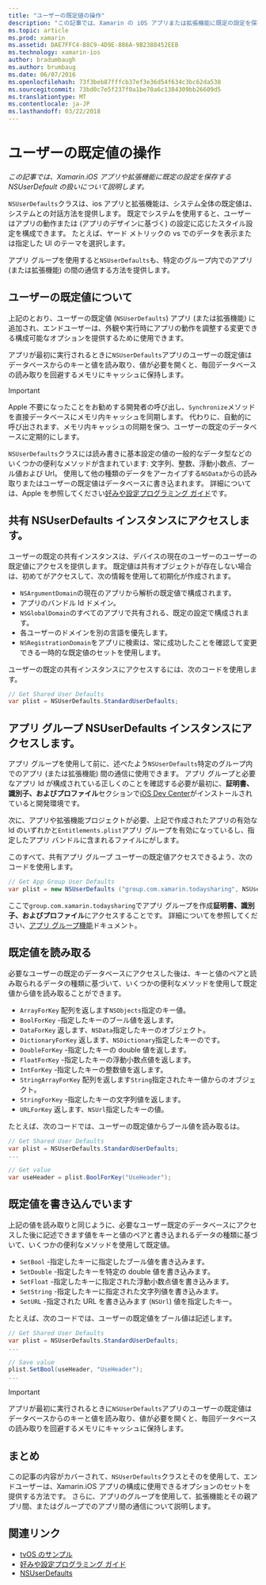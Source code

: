 ```yaml
---
title: "ユーザーの既定値の操作"
description: "この記事では、Xamarin の iOS アプリまたは拡張機能に既定の設定を保存する NSUserDefault の扱いについて説明します。"
ms.topic: article
ms.prod: xamarin
ms.assetid: DAE7FFC4-B8C9-4D9E-886A-9B2388452EEB
ms.technology: xamarin-ios
author: bradumbaugh
ms.author: brumbaug
ms.date: 06/07/2016
ms.openlocfilehash: 73f3beb87fffcb37ef3e36d54f634c3bc62da538
ms.sourcegitcommit: 73bd0c7e5f237f0a1be70a6c1384309bb26609d5
ms.translationtype: MT
ms.contentlocale: ja-JP
ms.lasthandoff: 03/22/2018
---
```

# <a name="working-with-user-defaults"></a>ユーザーの既定値の操作

_この記事では、Xamarin.iOS アプリや拡張機能に既定の設定を保存する NSUserDefault の扱いについて説明します。_


`NSUserDefaults`クラスは、ios アプリと拡張機能は、システム全体の既定値は、システムとの対話方法を提供します。 既定でシステムを使用すると、ユーザーはアプリの動作または (アプリのデザインに基づく) の設定に応じたスタイル設定を構成できます。 たとえば、ヤード メトリックの vs でのデータを表示または指定した UI のテーマを選択します。

アプリ グループを使用すると`NSUserDefaults`も、特定のグループ内でのアプリ (または拡張機能) の間の通信する方法を提供します。

<a name="About-User-Defaults" />

## <a name="about-user-defaults"></a>ユーザーの既定値について

上記のとおり、ユーザーの既定値 (`NSUserDefaults`) アプリ (または拡張機能) に追加され、エンドユーザーは、外観や実行時にアプリの動作を調整する変更できる構成可能なオプションを提供するために使用できます。

アプリが最初に実行されるときに`NSUserDefaults`アプリのユーザーの既定値はデータベースからのキーと値を読み取り、値が必要を開くと、毎回データベースの読み取りを回避するメモリにキャッシュに保持します。 

> [!IMPORTANT]
> Apple 不要になったことをお勧めする開発者の呼び出し、`Synchronize`メソッドを直接データベースにメモリ内キャッシュを同期します。 代わりに、自動的に呼び出されます、メモリ内キャッシュの同期を保つ、ユーザーの既定のデータベースに定期的にします。

`NSUserDefaults`クラスには読み書きに基本設定の値の一般的なデータ型などのいくつかの便利なメソッドが含まれています: 文字列、整数、浮動小数点、ブール値および Url。 使用して他の種類のデータをアーカイブする`NSData`からの読み取りまたはユーザーの既定値はデータベースに書き込まれます。 詳細については、Apple を参照してください[好みや設定プログラミング ガイド](https://developer.apple.com/library/mac/documentation/Cocoa/Conceptual/UserDefaults/Introduction/Introduction.html#//apple_ref/doc/uid/10000059i)です。

<a name="Accessing-the-Shared-NSUserDefaults-Instance" />

## <a name="accessing-the-shared-nsuserdefaults-instance"></a>共有 NSUserDefaults インスタンスにアクセスします。 

ユーザーの既定の共有インスタンスは、デバイスの現在のユーザーのユーザーの既定値にアクセスを提供します。 既定値は共有オブジェクトが存在しない場合は、初めてがアクセスして、次の情報を使用して初期化が作成されます。

- `NSArgumentDomain`の現在のアプリから解析の既定値で構成されます。
- アプリのバンドル Id ドメイン。
- `NSGlobalDomain`のすべてのアプリで共有される、既定の設定で構成されます。
- 各ユーザーのドメインを別の言語を優先します。
- `NSRegistrationDomain`をアプリに検索は、常に成功したことを確認して変更できる一時的な既定値のセットを使用します。

ユーザーの既定の共有インスタンスにアクセスするには、次のコードを使用します。

```csharp
// Get Shared User Defaults
var plist = NSUserDefaults.StandardUserDefaults;
```

<a name="Accessing-an-App-Group-NSUserDefaults-Instance" />

## <a name="accessing-an-app-group-nsuserdefaults-instance"></a>アプリ グループ NSUserDefaults インスタンスにアクセスします。

アプリ グループを使用して前に、述べたよう`NSUserDefaults`特定のグループ内でのアプリ (または拡張機能) 間の通信に使用できます。 アプリ グループと必要なアプリ Id が構成されている正しくのことを確認する必要が最初に、**証明書、識別子、およびプロファイル**セクションで[iOS Dev Center](https://developer.apple.com/devcenter/ios/)がインストールされていると開発環境です。

次に、アプリや拡張機能プロジェクトが必要、上記で作成されたアプリの有効な Id のいずれかと`Entitlements.plist`アプリ グループを有効になっているし、指定したアプリ バンドルに含まれるファイルにがします。

このすべて、共有アプリ グループ ユーザーの既定値アクセスできるよう、次のコードを使用します。

```csharp
// Get App Group User Defaults
var plist = new NSUserDefaults ("group.com.xamarin.todaysharing", NSUserDefaultsType.SuiteName);
```

ここで`group.com.xamarin.todaysharing`でアプリ グループを作成**証明書、識別子、およびプロファイル**にアクセスすることです。 詳細についてを参照してください、[アプリ グループ機能](~/ios/deploy-test/provisioning/capabilities/app-groups-capabilities.md)ドキュメント。

<a name="Reading-Default-Values" />

## <a name="reading-default-values"></a>既定値を読み取る

必要なユーザーの既定のデータベースにアクセスした後は、キーと値のペアと読み取られるデータの種類に基づいて、いくつかの便利なメソッドを使用して既定値から値を読み取ることができます。

- `ArrayForKey` 配列を返します`NSObjects`指定のキー値。
- `BoolForKey` -指定したキーのブール値を返します。
- `DataForKey` 返します、`NSData`指定したキーのオブジェクト。
- `DictionaryForKey` 返します、`NSDictionary`指定したキーのです。
- `DoubleForKey` -指定したキーの double 値を返します。
- `FloatForKey` -指定したキーの浮動小数点値を返します。
- `IntForKey` -指定したキーの整数値を返します。
- `StringArrayForKey` 配列を返します`String`指定されたキー値からのオブジェクト。
- `StringForKey` -指定したキーの文字列値を返します。
- `URLForKey` 返します、`NSUrl`指定したキーの値。

たとえば、次のコードでは、ユーザーの既定値からブール値を読み取るは。

```csharp
// Get Shared User Defaults
var plist = NSUserDefaults.StandardUserDefaults;
...

// Get value
var useHeader = plist.BoolForKey("UseHeader");

```

<a name="Writing-Default-Values" />

## <a name="writing-default-values"></a>既定値を書き込んでいます

上記の値を読み取りと同じように、必要なユーザー既定のデータベースにアクセスした後に記述できます値をキーと値のペアと書き込まれるデータの種類に基づいて、いくつかの便利なメソッドを使用して既定値。

- `SetBool` -指定したキーに指定したブール値を書き込みます。
- `SetDouble` -指定したキーを特定の double 値を書き込みます。
- `SetFloat` -指定したキーに指定された浮動小数点値を書き込みます。
- `SetString` -指定したキーに指定された文字列値を書き込みます。
- `SetURL` -指定された URL を書き込みます (`NSUrl`) 値を指定したキー。

たとえば、次のコードでは、ユーザーの既定値をブール値は記述します。

```csharp
// Get Shared User Defaults
var plist = NSUserDefaults.StandardUserDefaults;
...

// Save value
plist.SetBool(useHeader, "UseHeader");
...

```

> [!IMPORTANT]
> アプリが最初に実行されるときに`NSUserDefaults`アプリのユーザーの既定値はデータベースからのキーと値を読み取り、値が必要を開くと、毎回データベースの読み取りを回避するメモリにキャッシュに保持します。



<a name="Summary" />

## <a name="summary"></a>まとめ

この記事の内容がカバーされて、`NSUserDefaults`クラスとそのを使用して、エンドユーザーは、Xamarin.iOS アプリの構成に使用できるオプションのセットを提供する方法です。 さらに、アプリのグループを使用して、拡張機能とその親アプリ間、またはグループでのアプリ間の通信について説明します。


## <a name="related-links"></a>関連リンク

- [tvOS のサンプル](https://developer.xamarin.com/samples/tvos/all/)
- [好みや設定プログラミング ガイド](https://developer.apple.com/library/mac/documentation/Cocoa/Conceptual/UserDefaults/Introduction/Introduction.html#//apple_ref/doc/uid/10000059i)
- [NSUserDefaults](https://developer.apple.com/library/mac/documentation/Cocoa/Reference/Foundation/Classes/NSUserDefaults_Class/#//apple_ref/doc/constant_group/NSUserDefaults_Domains)
